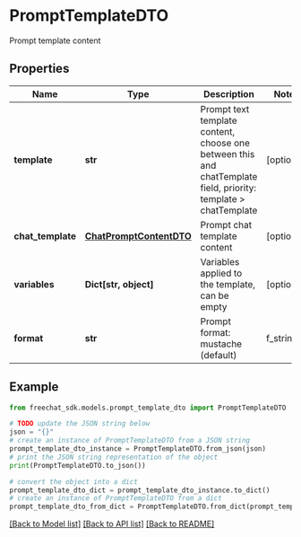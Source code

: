 # PromptTemplateDTO

Prompt template content

## Properties

Name | Type | Description | Notes
------------ | ------------- | ------------- | -------------
**template** | **str** | Prompt text template content, choose one between this and chatTemplate field, priority: template &gt; chatTemplate | [optional] 
**chat_template** | [**ChatPromptContentDTO**](ChatPromptContentDTO.md) | Prompt chat template content | [optional] 
**variables** | **Dict[str, object]** | Variables applied to the template, can be empty | [optional] 
**format** | **str** | Prompt format: mustache (default) | f_string | [optional] 

## Example

```python
from freechat_sdk.models.prompt_template_dto import PromptTemplateDTO

# TODO update the JSON string below
json = "{}"
# create an instance of PromptTemplateDTO from a JSON string
prompt_template_dto_instance = PromptTemplateDTO.from_json(json)
# print the JSON string representation of the object
print(PromptTemplateDTO.to_json())

# convert the object into a dict
prompt_template_dto_dict = prompt_template_dto_instance.to_dict()
# create an instance of PromptTemplateDTO from a dict
prompt_template_dto_from_dict = PromptTemplateDTO.from_dict(prompt_template_dto_dict)
```
[[Back to Model list]](../README.md#documentation-for-models) [[Back to API list]](../README.md#documentation-for-api-endpoints) [[Back to README]](../README.md)


